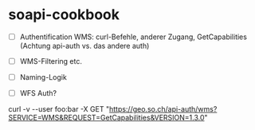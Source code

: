 # soapi-cookbook


- [ ] Authentification WMS: curl-Befehle, anderer Zugang, GetCapabilities (Achtung api-auth vs. das andere auth)
- [ ] WMS-Filtering etc.
- [ ] Naming-Logik

- [ ] WFS Auth?


curl -v --user foo:bar -X GET "https://geo.so.ch/api-auth/wms?SERVICE=WMS&REQUEST=GetCapabilities&VERSION=1.3.0"
